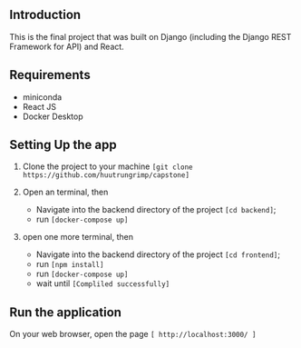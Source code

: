 ## Introduction

This is the final project that was built on Django (including the Django REST Framework for API) and React.

## Requirements
* miniconda
* React JS
* Docker Desktop

## Setting Up the app

1. Clone the project to your machine ```[git clone https://github.com/huutrungrimp/capstone]```
2. Open an terminal, then
      - Navigate into the backend directory of the project ```[cd backend]```;
      - run ```[docker-compose up]```

3. open one more terminal, then
      - Navigate into the backend directory of the project ```[cd frontend]```;
      - run ```[npm install]```
      - run ```[docker-compose up]```
      - wait until ```[Compliled successfully]```


## Run the application
On your web browser, open the page ```[ http://localhost:3000/ ] ```
